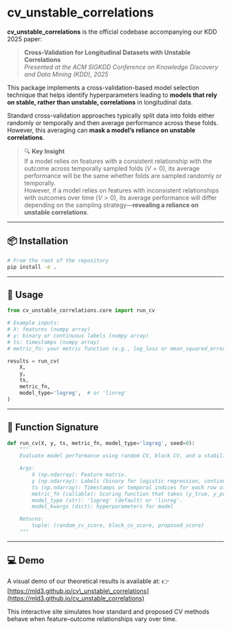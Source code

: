 # cv_unstable_correlations

**cv_unstable_correlations** is the official codebase accompanying our KDD 2025 paper:

> **Cross-Validation for Longitudinal Datasets with Unstable Correlations**  
> *Presented at the ACM SIGKDD Conference on Knowledge Discovery and Data Mining (KDD), 2025*

This package implements a cross-validation-based model selection technique that helps identify hyperparameters leading to **models that rely on stable, rather than unstable, correlations** in longitudinal data.

Standard cross-validation approaches typically split data into folds either randomly or temporally and then average performance across these folds.  However, this averaging can **mask a model’s reliance on unstable correlations**.

> 🔍 **Key Insight**  
> If a model relies on features with a consistent relationship with the outcome across temporally sampled folds ($V = 0$), its average performance will be the same whether folds are sampled randomly or temporally.  
> However, if a model relies on features with inconsistent relationships with outcomes over time ($V > 0$), its average performance will differ depending on the sampling strategy—**revealing a reliance on unstable correlations**.

---

## 📦 Installation

```bash
# From the root of the repository
pip install -e .
````

---

## 🚀 Usage

```python
from cv_unstable_correlations.core import run_cv

# Example inputs:
# X: features (numpy array)
# y: binary or continuous labels (numpy array)
# ts: timestamps (numpy array)
# metric_fn: your metric function (e.g., log_loss or mean_squared_error)

results = run_cv(
    X,
    y,
    ts,
    metric_fn,
    model_type='logreg',  # or 'linreg'
)
```

---

## 🧠 Function Signature

```python
def run_cv(X, y, ts, metric_fn, model_type='logreg', seed=0):
    """
    Evaluate model performance using random CV, block CV, and a stability-aware CV approach.

    Args:
        X (np.ndarray): Feature matrix.
        y (np.ndarray): Labels (binary for logistic regression, continuous for linear regression).
        ts (np.ndarray): Timestamps or temporal indices for each row of X.
        metric_fn (callable): Scoring function that takes (y_true, y_pred).
        model_type (str): 'logreg' (default) or 'linreg'.
        model_kwargs (dict): hyperparameters for model

    Returns:
        tuple: (random_cv_score, block_cv_score, proposed_score)
    """
```

---

## 💻 Demo

A visual demo of our theoretical results is available at:
👉 [https://mld3.github.io/cv\_unstable\_correlations](https://mld3.github.io/cv_unstable_correlations)

This interactive site simulates how standard and proposed CV methods behave when feature–outcome relationships vary over time.

